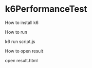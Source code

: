 # k6PerformanceTest

How to install k6


How to run

k6 run script.js

How to open result

open result.html